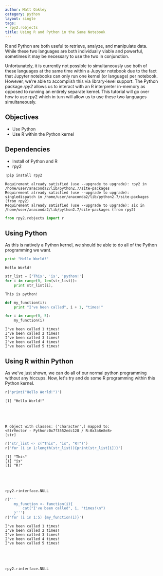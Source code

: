 ```yaml
---
author: Matt Oakley
category: python
layout: single
tags:
- rpy2.robjects
title: Using R and Python in the Same Notebook
---
```




R and Python are both useful to retrieve, analyze, and manipulate data. While these two languages are both individually viable and powerful, sometimes it may be necessary to use the two in conjunction.

Unfortunately, it is currently not possible to simultaneously use both of these languages at the same time within a Jupyter notebook due to the fact that Jupyter notebooks can only run one kernel (or language) per notebook. However, we're able to accomplish this via library-level support. The Python package *rpy2* allows us to interact with an R interpreter in-memory as opposed to running an entirely separate kernel. This tutorial will go over how to use rpy2 which in turn will allow us to use these two languages simultaneously.

## Objectives

- Use Python
- Use R within the Python kernel

## Dependencies

- Install of Python and R
- rpy2


```python
!pip install rpy2
```

    Requirement already satisfied (use --upgrade to upgrade): rpy2 in /home/user/anaconda2/lib/python2.7/site-packages
    Requirement already satisfied (use --upgrade to upgrade): singledispatch in /home/user/anaconda2/lib/python2.7/site-packages (from rpy2)
    Requirement already satisfied (use --upgrade to upgrade): six in /home/user/anaconda2/lib/python2.7/site-packages (from rpy2)



```python
from rpy2.robjects import r
```

## Using Python

As this is natively a Python kernel, we should be able to do all of the Python programming we want.


```python
print "Hello World!"
```

    Hello World!



```python
str_list = ['This', 'is', 'python!']
for i in range(0, len(str_list)):
    print str_list[i],
```

    This is python!



```python
def my_function(i):
    print "I've been called", i + 1, "times!"

for i in range(0, 5):
    my_function(i)
```

    I've been called 1 times!
    I've been called 2 times!
    I've been called 3 times!
    I've been called 4 times!
    I've been called 5 times!


## Using R within Python

As we've just shown, we can do all of our normal python programming without any hiccups. Now, let's try and do some R programming within this Python kernel.


```python
r('print("Hello World!")')
```

    [1] "Hello World!"





    R object with classes: ('character',) mapped to:
    <StrVector - Python:0x7f3552edc128 / R:0x3a8e8e8>
    [str]




```python
r('str_list <- c("This", "is", "R!")')
r('for (i in 1:length(str_list)){print(str_list[i])}')
```

    [1] "This"
    [1] "is"
    [1] "R!"





    rpy2.rinterface.NULL




```python
r('''
    my_function <- function(i){
        cat("I've been called", i, "times!\n")
    }''')
r('for (i in 1:5) {my_function(i)}')
```

    I've been called 1 times!
    I've been called 2 times!
    I've been called 3 times!
    I've been called 4 times!
    I've been called 5 times!





    rpy2.rinterface.NULL




```python

```